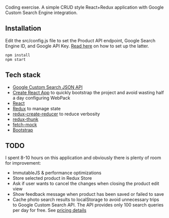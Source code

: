 Coding exercise. A simple CRUD style React+Redux application with Google Custom Search Engine integration.

## Installation
Edit the src/config.js file to set the Product API endpoint, Google Search Engine ID, and Google API Key. [Read here](https://developers.google.com/custom-search/json-api/v1/overview#prerequisites) on how to set up the latter.
```
npm install
npm start
```


## Tech stack
* [Google Custom Search JSON API](https://developers.google.com/custom-search/json-api/v1/overview)
* [Create React App](https://github.com/facebookincubator/create-react-app) to quickly bootstrap the project and avoid wasting half a day configuring WebPack
* [React](https://facebook.github.io/react/)
* [Redux](https://github.com/reactjs/redux) to manage state
* [redux-create-reducer](https://github.com/kolodny/redux-create-reducer) to reduce verbosity
* [redux-thunk](https://github.com/gaearon/redux-thunk)
* [fetch-mock](https://github.com/wheresrhys/fetch-mock)
* [Bootstrap](http://getbootstrap.com/)

## TODO
I spent 8-10 hours on this application and obviously there is plenty of room for improvement:
* ImmutableJS & performance optimizations
* Store selected product in Redux Store
* Ask if user wants to cancel the changes when closing the product edit view
* Show feedback message when product has been saved or failed to save
* Cache photo search results to localStorage to avoid unnecessary trips to Google Custom Search API. The API provides only 100 search queries per day for free. See [pricing details](https://developers.google.com/custom-search/json-api/v1/overview#pricing)
